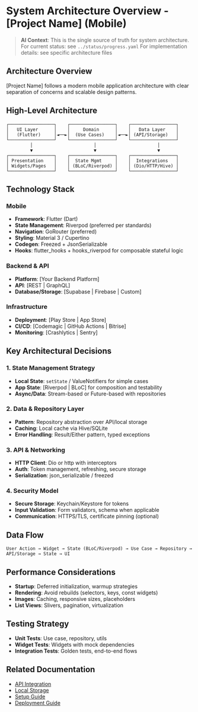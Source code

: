 # System Architecture Overview - [Project Name] (Mobile)

> **AI Context**: This is the single source of truth for system architecture.
> For current status: see `../status/progress.yaml`
> For implementation details: see specific architecture files

## Architecture Overview

[Project Name] follows a modern mobile application architecture with clear separation of concerns and scalable design patterns.

## High-Level Architecture

```
┌─────────────────┐    ┌─────────────────┐    ┌─────────────────┐
│   UI Layer      │    │     Domain      │    │   Data Layer    │
│   (Flutter)     │◄──►│  (Use Cases)    │◄──►│ (API/Storage)   │
└─────────────────┘    └─────────────────┘    └─────────────────┘
         │                       │                       │
         ▼                       ▼                       ▼
┌─────────────────┐    ┌─────────────────┐    ┌─────────────────┐
│ Presentation    │    │  State Mgmt     │    │  Integrations   │
│ Widgets/Pages   │    │ (BLoC/Riverpod) │    │ (Dio/HTTP/Hive) │
└─────────────────┘    └─────────────────┘    └─────────────────┘
```

## Technology Stack

### Mobile
- **Framework**: Flutter (Dart)
- **State Management**: Riverpod (preferred per standards)
- **Navigation**: GoRouter (preferred)
- **Styling**: Material 3 / Cupertino
- **Codegen**: Freezed + JsonSerializable
- **Hooks**: flutter_hooks + hooks_riverpod for composable stateful logic

### Backend & API
- **Platform**: [Your Backend Platform]
- **API**: [REST | GraphQL]
- **Database/Storage**: [Supabase | Firebase | Custom]

### Infrastructure
- **Deployment**: [Play Store | App Store]
- **CI/CD**: [Codemagic | GitHub Actions | Bitrise]
- **Monitoring**: [Crashlytics | Sentry]

## Key Architectural Decisions

### 1. State Management Strategy
- **Local State**: `setState` / ValueNotifiers for simple cases
- **App State**: [Riverpod | BLoC] for composition and testability
- **Async/Data**: Stream-based or Future-based with repositories

### 2. Data & Repository Layer
- **Pattern**: Repository abstraction over API/local storage
- **Caching**: Local cache via Hive/SQLite
- **Error Handling**: Result/Either pattern, typed exceptions

### 3. API & Networking
- **HTTP Client**: Dio or http with interceptors
- **Auth**: Token management, refreshing, secure storage
- **Serialization**: json_serializable / freezed

### 4. Security Model
- **Secure Storage**: Keychain/Keystore for tokens
- **Input Validation**: Form validators, schema when applicable
- **Communication**: HTTPS/TLS, certificate pinning (optional)

## Data Flow

```
User Action → Widget → State (BLoC/Riverpod) → Use Case → Repository → API/Storage → State → UI
```

## Performance Considerations

- **Startup**: Deferred initialization, warmup strategies
- **Rendering**: Avoid rebuilds (selectors, keys, const widgets)
- **Images**: Caching, responsive sizes, placeholders
- **List Views**: Slivers, pagination, virtualization

## Testing Strategy

- **Unit Tests**: Use case, repository, utils
- **Widget Tests**: Widgets with mock dependencies
- **Integration Tests**: Golden tests, end-to-end flows

## Related Documentation

- [API Integration](api.md)
- [Local Storage](local_storage.md)
- [Setup Guide](../guides/setup.md)
- [Deployment Guide](../guides/deployment.md)
